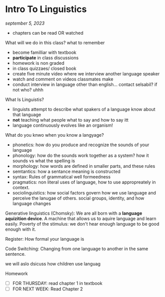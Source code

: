 # Intro To Linguistics

_september 5, 2023_


- chapters can be read OR watched

What will we do in this class? what to remember

- become familliar with textbook
- **participate** in class discussions
- homework is non graded
- in class quizzaes/ closed book
- create five minute video where we interview another language speaker
- watch and comment on videos classmates make
- conduct interview in language other than english… contact selsabil? if not who? uhhh

What Is Linguistis?
- linguists attempt to describe what spakers of a language know about that language
- **not** teaching what people what to say and how to say itt
- language continuously evolves like an organism!

What do you knwo when you know a langyage?
- phonetics: how do you produce and recognize the sounds of your language
- phonology: how do the sounds work together as a system? how it sounds vs what the spelling is
- morphology: how words are defined in smaller parts, and these rules
- semtantics: how a sentance meaning is constructed
- syntax: Rules of grammatical well formeedness
- pragmatics: non literal uses of language, how to use appropreately in context. 
- sociolinguistics: how social factors govern how we use language and perceive the lanugae of others. social groups, identity, and how language changes


Generative linguistics (Chomsky): We are all born with a **language aquizition device**. A machine that allows us to aquire language and learn easily. Poverty of the stimulus: we don't hear enough language to be good enough with it.

Register: How formal your language is

Code Switching: Changing from one language to another in the same sentence.

we will aslo dsicuss how children use languag



Homework
- [ ] FOR THURSDAY: read chapter 1 in textbook
- [ ] FOR NEXT WEEK: Read Chapter 2